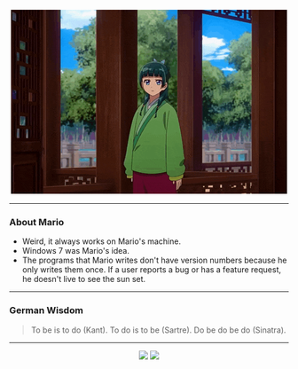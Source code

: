 <p align="center">
  <img src="assets/maomao.gif" />
</p>

---

### About Mario
- Weird, it always works on Mario's machine.
- Windows 7 was Mario's idea.
- The programs that Mario writes don't have version numbers because he only writes them once. If a user reports a bug or has a feature request, he doesn't live to see the sun set.

---

### German Wisdom
> To be is to do (Kant). To do is to be (Sartre). Do be do be do (Sinatra).

---

<p align="center">
  <a>
    <img height="180em" src="https://github-readme-stats-eight-theta.vercel.app/api?username=Torfkopp&show_icons=true&theme=dark&include_all_commits=true&count_private=true"/>
  </a>
  <a href="https://github.com/Torfkopp?tab=repositories">
    <img height="180em" src="https://github-readme-stats-eight-theta.vercel.app/api/top-langs/?username=torfkopp&layout=compact&theme=dark&langs_count=8&hide=java"/>
  </a>
</p>
